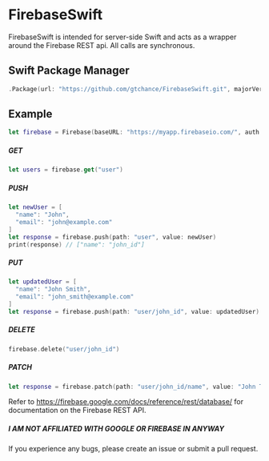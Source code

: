 # FirebaseSwift

FirebaseSwift is intended for server-side Swift and acts as a wrapper around the Firebase REST api. All calls are synchronous.

## Swift Package Manager
```swift
.Package(url: "https://github.com/gtchance/FirebaseSwift.git", majorVersion: 1, minor: 0)
```

## Example
```swift
let firebase = Firebase(baseURL: "https://myapp.firebaseio.com/", auth: "mytoken")
```


##### GET
```swift
let users = firebase.get("user")
```

##### PUSH
```swift
let newUser = [
  "name": "John",
  "email": "john@example.com"
]
let response = firebase.push(path: "user", value: newUser)
print(response) // ["name": "john_id"]
```

##### PUT
```swift
let updatedUser = [
  "name": "John Smith",
  "email": "john_smith@example.com"
]
let response = firebase.push(path: "user/john_id", value: updatedUser)
```

##### DELETE
```swift
firebase.delete("user/john_id")
```

##### PATCH
```swift
let response = firebase.patch(path: "user/john_id/name", value: "John T Smith")
```

Refer to https://firebase.google.com/docs/reference/rest/database/ for documentation on the Firebase REST API.

##### I AM  NOT AFFILIATED WITH GOOGLE OR FIREBASE IN ANYWAY

If you experience any bugs, please create an issue or submit a pull request.
